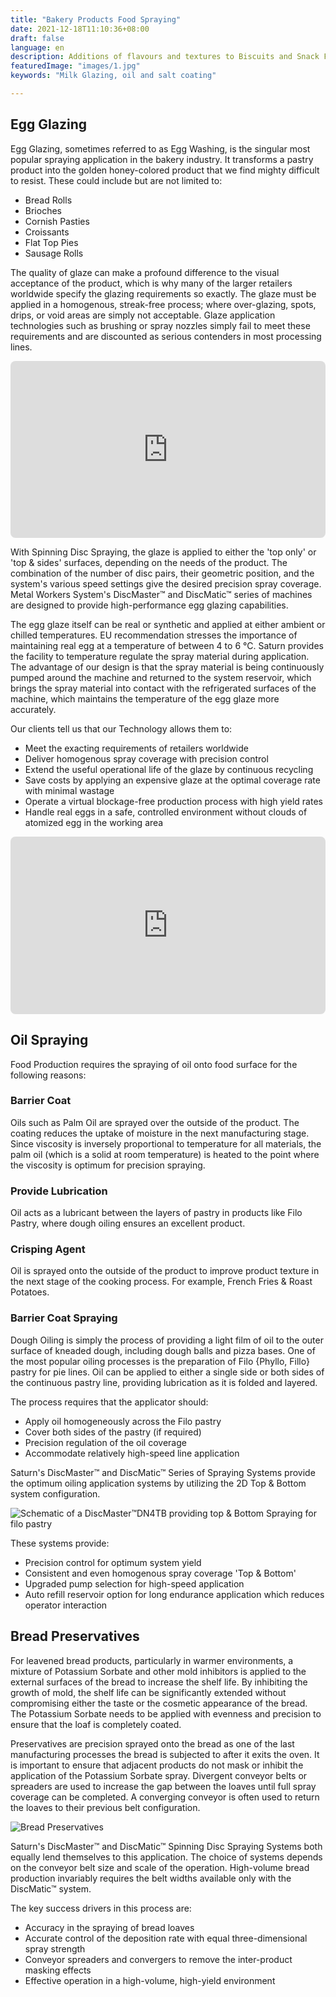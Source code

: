 ```yaml
---
title: "Bakery Products Food Spraying"
date: 2021-12-18T11:10:36+08:00
draft: false
language: en
description: Additions of flavours and textures to Biscuits and Snack Foods
featuredImage: "images/1.jpg"
keywords: "Milk Glazing, oil and salt coating"

---
```

<div id="eggglazing"></div>

## Egg Glazing

Egg Glazing, sometimes referred to as Egg Washing, is the singular most popular spraying application in the bakery industry. It transforms a pastry product into the golden honey-colored product that we find mighty difficult to resist. These could include but are not limited to:

- Bread Rolls
- Brioches
- Cornish Pasties
- Croissants
- Flat Top Pies
- Sausage Rolls

The quality of glaze can make a profound difference to the visual acceptance of the product, which is why many of the larger retailers worldwide specify the glazing requirements so exactly. The glaze must be applied in a homogenous, streak-free process; where over-glazing, spots, drips, or void areas are simply not acceptable. Glaze application technologies such as brushing or spray nozzles simply fail to meet these requirements and are discounted as serious contenders in most processing lines.

<div style="position: relative; padding-bottom: 56.25%; height: 0;">
  <iframe src="https://www.youtube.com/embed/pvMzPnTtPvw" style="position: absolute; top: 0; left: 0; width: 100%; height: 100%; border: 0; border-radius: 8px;" allowfullscreen="" frameborder="0"></iframe>
</div>

With Spinning Disc Spraying, the glaze is applied to either the 'top only' or 'top & sides' surfaces, depending on the needs of the product. The combination of the number of disc pairs, their geometric position, and the system's various speed settings give the desired precision spray coverage. Metal Workers System's DiscMaster™ and DiscMatic™ series of machines are designed to provide high-performance egg glazing capabilities.

The egg glaze itself can be real or synthetic and applied at either ambient or chilled temperatures. EU recommendation stresses the importance of maintaining real egg at a temperature of between 4 to 6 °C. Saturn provides the facility to temperature regulate the spray material during application. The advantage of our design is that the spray material is being continuously pumped around the machine and returned to the system reservoir, which brings the spray material into contact with the refrigerated surfaces of the machine, which maintains the temperature of the egg glaze more accurately.

Our clients tell us that our Technology allows them to:

- Meet the exacting requirements of retailers worldwide
- Deliver homogenous spray coverage with precision control
- Extend the useful operational life of the glaze by continuous recycling
- Save costs by applying an expensive glaze at the optimal coverage rate with minimal wastage
- Operate a virtual blockage-free production process with high yield rates
- Handle real eggs in a safe, controlled environment without clouds of atomized egg in the working area
<div id="oilspraying"></div>
<div style="position: relative; padding-bottom: 56.25%; height: 0;" class="mb-12">
  <iframe src="https://www.youtube.com/embed/hueXws6cXNE" style="position: absolute; top: 0; left: 0; width: 100%; height: 100%; border: 0; border-radius: 8px;" allowfullscreen="" frameborder="0"></iframe>
</div>

<!-- Oil Gazing -->


## Oil Spraying

Food Production requires the spraying of oil onto food surface for the following reasons:

### Barrier Coat

Oils such as Palm Oil are sprayed over the outside of the product. The coating reduces the uptake of moisture in the next manufacturing stage. Since viscosity is inversely proportional to temperature for all materials, the palm oil (which is a solid at room temperature) is heated to the point where the viscosity is optimum for precision spraying.

### Provide Lubrication

Oil acts as a lubricant between the layers of pastry in products like Filo Pastry, where dough oiling ensures an excellent product.

### Crisping Agent

Oil is sprayed onto the outside of the product to improve product texture in the next stage of the cooking process. For example, French Fries & Roast Potatoes.

### Barrier Coat Spraying

Dough Oiling is simply the process of providing a light film of oil to the outer surface of kneaded dough, including dough balls and pizza bases. One of the most popular oiling processes is the preparation of Filo {Phyllo, Fillo} pastry for pie lines. Oil can be applied to either a single side or both sides of the continuous pastry line, providing lubrication as it is folded and layered.

The process requires that the applicator should:

- Apply oil homogeneously across the Filo pastry
- Cover both sides of the pastry (if required)
- Precision regulation of the oil coverage
- Accommodate relatively high-speed line application

Saturn's DiscMaster™ and DiscMatic™ Series of Spraying Systems provide the optimum oiling application systems by utilizing the 2D Top & Bottom system configuration.

![Schematic of a DiscMaster™DN4TB providing top & Bottom Spraying for filo pastry](images/2.jpg)
<div id="breadpreservations"></div>

These systems provide:

- Precision control for optimum system yield
- Consistent and even homogenous spray coverage 'Top & Bottom'
- Upgraded pump selection for high-speed application
- Auto refill reservoir option for long endurance application which reduces operator interaction


<!-- Bread Preservatives -->

## Bread Preservatives

For leavened bread products, particularly in warmer environments, a mixture of Potassium Sorbate and other mold inhibitors is applied to the external surfaces of the bread to increase the shelf life. By inhibiting the growth of mold, the shelf life can be significantly extended without compromising either the taste or the cosmetic appearance of the bread. The Potassium Sorbate needs to be applied with evenness and precision to ensure that the loaf is completely coated.

Preservatives are precision sprayed onto the bread as one of the last manufacturing processes the bread is subjected to after it exits the oven. It is important to ensure that adjacent products do not mask or inhibit the application of the Potassium Sorbate spray. Divergent conveyor belts or spreaders are used to increase the gap between the loaves until full spray coverage can be completed. A converging conveyor is often used to return the loaves to their previous belt configuration.

![Bread Preservatives](images/3.jpg)

Saturn's DiscMaster™ and DiscMatic™ Spinning Disc Spraying Systems both equally lend themselves to this application. The choice of systems depends on the conveyor belt size and scale of the operation. High-volume bread production invariably requires the belt widths available only with the DiscMatic™ system.

The key success drivers in this process are:

- Accuracy in the spraying of bread loaves
- Accurate control of the deposition rate with equal three-dimensional spray strength
- Conveyor spreaders and convergers to remove the inter-product masking effects
- Effective operation in a high-volume, high-yield environment

